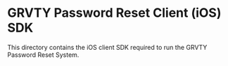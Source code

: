 # GRVTY Password Reset Client (iOS) SDK
This directory contains the iOS client SDK required to run the GRVTY Password Reset System.
